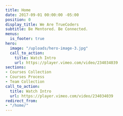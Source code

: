 ```yaml
---
title: Home
date: 2017-09-01 00:00:00 -05:00
position: 0
display_title: We Are TrueCoders
subtitle: Be Mentored. Be Connected.
menus:
  is_footer: true
hero:
  image: "/uploads/hero-image-3.jpg"
  call_to_action:
    title: Watch Intro
    url: https://player.vimeo.com/video/234034039
sections:
- Courses Collection
- Courses Process
- Team Collection
call_to_action:
  title: Watch Intro
  url: https://player.vimeo.com/video/234034039
redirect_from:
- "/home/"
---
```


